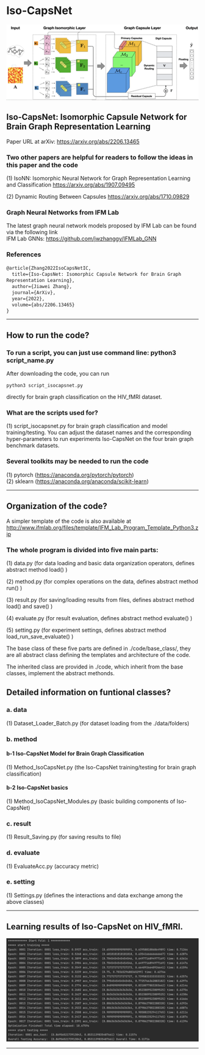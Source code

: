 # Iso-CapsNet

![Iso-CapsNet Model Architecture](./result/screenshot/isocapnet_model.png)

## Iso-CapsNet: Isomorphic Capsule Network for Brain Graph Representation Learning 

Paper URL at arXiv: https://arxiv.org/abs/2206.13465

### Two other papers are helpful for readers to follow the ideas in this paper and the code

(1) IsoNN: Isomorphic Neural Network for Graph Representation Learning and Classification https://arxiv.org/abs/1907.09495

(2) Dynamic Routing Between Capsules https://arxiv.org/abs/1710.09829

### Graph Neural Networks from IFM Lab

The latest graph neural network models proposed by IFM Lab can be found via the following link<br>
IFM Lab GNNs: https://github.com/jwzhanggy/IFMLab_GNN

### References

```
@article{Zhang2022IsoCapsNetIC,
  title={Iso-CapsNet: Isomorphic Capsule Network for Brain Graph Representation Learning},
  author={Jiawei Zhang},
  journal={ArXiv},
  year={2022},
  volume={abs/2206.13465}
}
```

************************************************************************************************

## How to run the code?

### To run a script, you can just use command line: python3 script_name.py

After downloading the code, you can run
```
python3 script_isocapsnet.py
```
directly for brain graph classification on the HIV_fMRI dataset. 

### What are the scripts used for?

(1) script_isocapsnet.py for brain graph classification and model training/testing. You can adjust the dataset names and the corresponding hyper-parameters to run experiments Iso-CapsNet on the four brain graph benchmark datasets. 


### Several toolkits may be needed to run the code
(1) pytorch (https://anaconda.org/pytorch/pytorch) <br>
(2) sklearn (https://anaconda.org/anaconda/scikit-learn) <br>


************************************************************************************************

## Organization of the code?

A simpler template of the code is also available at http://www.ifmlab.org/files/template/IFM_Lab_Program_Template_Python3.zip

### The whole program is divided into five main parts:

(1) data.py (for data loading and basic data organization operators, defines abstract method load() )

(2) method.py (for complex operations on the data, defines abstract method run() )

(3) result.py (for saving/loading results from files, defines abstract method load() and save() )

(4) evaluate.py (for result evaluation, defines abstract method evaluate() )

(5) setting.py (for experiment settings, defines abstract method load_run_save_evaluate() )

The base class of these five parts are defined in ./code/base_class/, they are all abstract class defining the templates and architecture of the code.

The inherited class are provided in ./code, which inherit from the base classes, implement the abstract methonds.

## Detailed information on funtional classes?

### a. data

(1) Dataset_Loader_Batch.py (for dataset loading from the ./data/folders)


### b. method

#### b-1 Iso-CapsNet Model for Brain Graph Classification

(1) Method_IsoCapsNet.py (the Iso-CapsNet training/testing for brain graph classification)

#### b-2 Iso-CapsNet basics

(1) Method_IsoCapsNet_Modules.py (basic building components of Iso-CapsNet)

### c. result

(1) Result_Saving.py (for saving results to file)


### d. evaluate

(1) EvaluateAcc.py (accuracy metric)


### e. setting

(1) Settings.py (defines the interactions and data exchange among the above classes)

************************************************************************************************

## Learning results of Iso-CapsNet on HIV_fMRI.

![Learning Results of Iso-CapsNet on HIV_fMRI](./result/screenshot/fold_1.png)


************************************************************************************************
